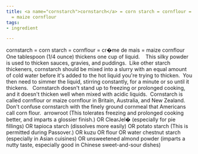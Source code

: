 ```yaml
---
title: <a name="cornstarch">cornstarch</a> = corn starch = cornflour = cr�mede mais
  = maize cornflour
tags:
- ingredient

---
```

cornstarch = corn starch = cornflour = cr�me de mais = maize cornflour     One tablespoon (1/4 ounce) thickens one cup of liquid.    This silky powder is used to thicken sauces, gravies, and puddings.  Like other starch thickeners, cornstarch should be mixed into a slurry with an equal amount of cold water before it's added to the hot liquid you're trying to thicken.  You then need to simmer the liquid, stirring constantly, for a minute or so until it thickens.   Cornstarch doesn't stand up to freezing or prolonged cooking, and it doesn't thicken well when mixed with acidic liquids.  Cornstarch is called cornflour or maize cornflour in Britain, Australia, and New Zealand.  Don't confuse cornstarch with the finely ground cornmeal that Americans call corn flour.   arrowroot (This tolerates freezing and prolonged cooking better, and imparts a glossier finish.) OR ClearJel� (especially for pie fillings) OR tapioca starch (dissolves more easily) OR potato starch (This is permitted during Passover.) OR kuzu OR flour OR water chestnut starch (especially in Asian cuisines) OR unsweetened almond powder (imparts a nutty taste, especially good in Chinese sweet-and-sour dishes)
